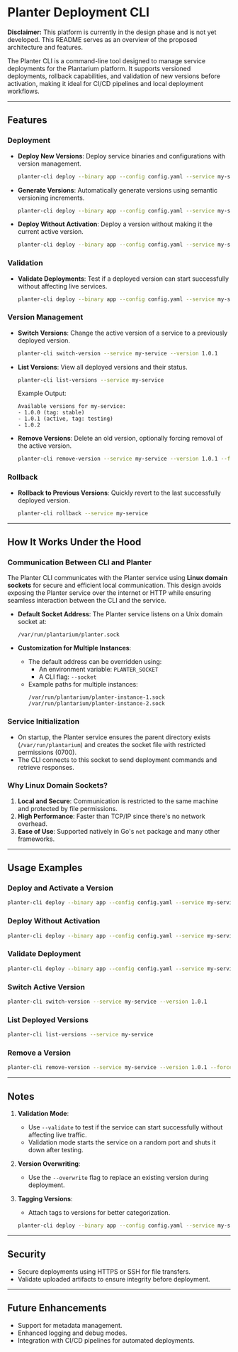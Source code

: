
# Planter Deployment CLI

**Disclaimer:** This platform is currently in the design phase and is not yet developed. This README serves as an overview of the proposed architecture and features.

The Planter CLI is a command-line tool designed to manage service deployments for the Plantarium platform. It supports versioned deployments, rollback capabilities, and validation of new versions before activation, making it ideal for CI/CD pipelines and local deployment workflows.

---

## Features

### Deployment
- **Deploy New Versions**:
  Deploy service binaries and configurations with version management.
  ```bash
  planter-cli deploy --binary app --config config.yaml --service my-service --version 1.0.2
  ```
- **Generate Versions**:
  Automatically generate versions using semantic versioning increments.
  ```bash
  planter-cli deploy --binary app --config config.yaml --service my-service --generate-version --increment minor
  ```
- **Deploy Without Activation**:
  Deploy a version without making it the current active version.
  ```bash
  planter-cli deploy --binary app --config config.yaml --service my-service --version 1.0.2 --no-activate
  ```

### Validation
- **Validate Deployments**:
  Test if a deployed version can start successfully without affecting live services.
  ```bash
  planter-cli deploy --binary app --config config.yaml --service my-service --version 1.0.2 --validate
  ```

### Version Management
- **Switch Versions**:
  Change the active version of a service to a previously deployed version.
  ```bash
  planter-cli switch-version --service my-service --version 1.0.1
  ```
- **List Versions**:
  View all deployed versions and their status.
  ```bash
  planter-cli list-versions --service my-service
  ```
  Example Output:
  ```
  Available versions for my-service:
  - 1.0.0 (tag: stable)
  - 1.0.1 (active, tag: testing)
  - 1.0.2
  ```

- **Remove Versions**:
  Delete an old version, optionally forcing removal of the active version.
  ```bash
  planter-cli remove-version --service my-service --version 1.0.1 --force
  ```

### Rollback
- **Rollback to Previous Versions**:
  Quickly revert to the last successfully deployed version.
  ```bash
  planter-cli rollback --service my-service
  ```

---

## How It Works Under the Hood

### **Communication Between CLI and Planter**
The Planter CLI communicates with the Planter service using **Linux domain sockets** for secure and efficient local communication. This design avoids exposing the Planter service over the internet or HTTP while ensuring seamless interaction between the CLI and the service.

- **Default Socket Address**:
  The Planter service listens on a Unix domain socket at:
  ```
  /var/run/plantarium/planter.sock
  ```

- **Customization for Multiple Instances**:
  - The default address can be overridden using:
    - An environment variable: `PLANTER_SOCKET`
    - A CLI flag: `--socket`
  - Example paths for multiple instances:
    ```
    /var/run/plantarium/planter-instance-1.sock
    /var/run/plantarium/planter-instance-2.sock
    ```

### **Service Initialization**
- On startup, the Planter service ensures the parent directory exists (`/var/run/plantarium`) and creates the socket file with restricted permissions (0700).
- The CLI connects to this socket to send deployment commands and retrieve responses.

### **Why Linux Domain Sockets?**
1. **Local and Secure**: Communication is restricted to the same machine and protected by file permissions.
2. **High Performance**: Faster than TCP/IP since there's no network overhead.
3. **Ease of Use**: Supported natively in Go's `net` package and many other frameworks.

---

## Usage Examples

### Deploy and Activate a Version
```bash
planter-cli deploy --binary app --config config.yaml --service my-service --version 1.0.2
```

### Deploy Without Activation
```bash
planter-cli deploy --binary app --config config.yaml --service my-service --version 1.0.2 --no-activate
```

### Validate Deployment
```bash
planter-cli deploy --binary app --config config.yaml --service my-service --version 1.0.2 --validate
```

### Switch Active Version
```bash
planter-cli switch-version --service my-service --version 1.0.1
```

### List Deployed Versions
```bash
planter-cli list-versions --service my-service
```

### Remove a Version
```bash
planter-cli remove-version --service my-service --version 1.0.1 --force
```

---

## Notes
1. **Validation Mode**:
   - Use `--validate` to test if the service can start successfully without affecting live traffic.
   - Validation mode starts the service on a random port and shuts it down after testing.

2. **Version Overwriting**:
   - Use the `--overwrite` flag to replace an existing version during deployment.

3. **Tagging Versions**:
   - Attach tags to versions for better categorization.
   ```bash
   planter-cli deploy --binary app --config config.yaml --service my-service --version 1.0.2 --tags stable,production
   ```

---

## Security
- Secure deployments using HTTPS or SSH for file transfers.
- Validate uploaded artifacts to ensure integrity before deployment.

---

## Future Enhancements
- Support for metadata management.
- Enhanced logging and debug modes.
- Integration with CI/CD pipelines for automated deployments.
